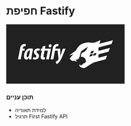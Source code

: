 # חפיפת Fastify

![Fastify Logo](../../Pictures/fastify_logo.png)

### תוכן עניים

- למידת תאוריה
- תרגיל First Fastify API
